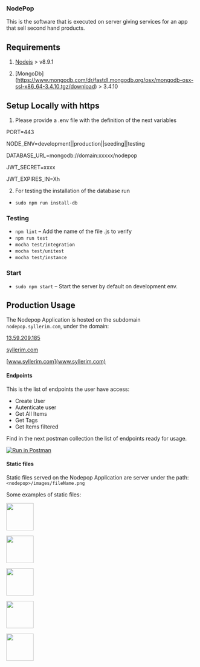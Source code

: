 ### NodePop
This is the software that is executed on server giving services for an app that sell second hand products.

## Requirements

1. [Nodejs](https://nodejs.org/en/) > v8.9.1

2.  [MongoDb] (https://www.mongodb.com/dr/fastdl.mongodb.org/osx/mongodb-osx-ssl-x86_64-3.4.10.tgz/download) > 3.4.10


## Setup Locally with https
1.  Please provide a .env file with the definition of the next variables

PORT=443

NODE_ENV=development||production||seeding||testing

DATABASE_URL=mongodb://domain:xxxxx/nodepop

JWT_SECRET=xxxx

JWT_EXPIRES_IN=Xh

2.  For testing the installation of the database run

- `sudo npm run install-db`

### Testing
- `npm lint` – Add the name of the file .js to verify
- `npm run test`
- `mocha test/integration`
- `mocha test/unitest`
- `mocha test/instance`

### Start
- `sudo npm start` – Start the server by default on development env.

## Production Usage 
The Nodepop Application is hosted on the subdomain `nodepop.syllerim.com`, under the domain:

[13.59.209.185](13.59.209.185)

[syllerim.com](syllerim.com)

[www.syllerim.com](www.syllerim.com)


#### Endpoints
This is the list of endpoints the user have access:

- Create User
- Autenticate user
- Get All Items
- Get Tags
- Get Items filtered

Find in the next postman collection the list of endpoints ready for usage.

[![Run in Postman](https://run.pstmn.io/button.svg)](https://app.getpostman.com/run-collection/f4e2adadc30987f9518e)


#### Static files
Static files served on the Nodepop Application are server under the path:
`<nodepop>/images/fileName.png`

Some examples of static files:

[<img src="https://nodepop.syllerim.com/images/api.png" height="72" width="72">](https://nodepop.syllerim.com/images/api.png)


[<img src="https://nodepop.syllerim.com/images/iphone3GS.png" height="72" width="72">](https://nodepop.syllerim.com/images/iphone3GS.png) 

[<img src="https://nodepop.syllerim.com/images/bike.jpg" height="72" width="72">](https://nodepop.syllerim.com/images/bike.jpg)

[<img src="https://nodepop.syllerim.com/images/iphoneX.png" height="72" width="72">](https://nodepop.syllerim.com/images/iphoneX.png) 

[<img src="https://nodepop.syllerim.com/images/appleTV.png" height="72" width="72">](https://nodepop.syllerim.com/images/appleTV.png) 







